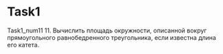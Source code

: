 # Task1
Task1_num11
11.	Вычислить площадь окружности, описанной вокруг прямоугольного равнобедренного треугольника, если известна длина его катета.
